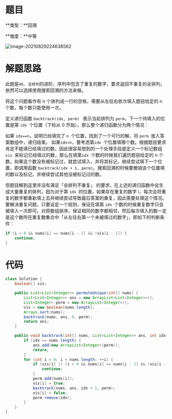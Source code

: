 # 题目

**类型：**回溯

**难度：**中等

![image-20210829224638562](https://gitee.com/janeroad/iamge-cloud/raw/master/NoteImage/image-20210829224638562.png)







# 解题思路

此题是`46. 全排列`的进阶，序列中包含了重复的数字，要求返回不重复的全排列，依然可以选择使用搜索回溯的方法来做。



将这个问题看作有 n 个排列成一行的空格，需要从左往右依次填入题目给定的 n 个数，每个数只能使用一次。



定义递归函数 `backtrack(idx, perm) ` 表示当前排列为 `perm`，下一个待填入的位置是第 `idx `个位置（下标从 0 开始）。那么整个递归函数分为两个情况：

如果 `idx==n`，说明已经填完了 `n `个位置，找到了一个可行的解，将 `perm `放入答案数组中，递归结束。
如果`idx<n`，要考虑第`idx `个位置填哪个数。根据题目要求肯定不能填已经填过的数，因此很容易想到的一个处理手段是定义一个标记数组`vis `来标记已经填过的数，那么在填第`idx `个数的时候我们遍历题目给定的 n 个数，如果这个数没有被标记过，就尝试填入，并将其标记，继续尝试填下一个位置，即调用函数 `backtrack(idx + 1, perm)`。搜索回溯的时候要撤销该个位置填的数以及标记，并继续尝试其他没被标记过的数。

但题目解到这里并没有满足「全排列不重复」 的要求，在上述的递归函数中会生成大量重复的排列，因为对于第 `idx `的位置，如果存在重复的数字 i，每次会将重复的数字都重新填上去并继续尝试导致最后答案的重复，因此需要处理这个情况。要解决重复问题，只要设定一个规则，保证在填第 `idx `个数的时候重复数字只会被填入一次即可。对原数组排序，保证相同的数字都相邻，然后每次填入的数一定是这个数所在重复数集合中「从左往右第一个未被填过的数字」，即如下的判断条件：

~~~java
if (i > 0 && nums[i] == nums[i - 1] && !vis[i - 1]) {
    continue;
}
~~~





# 代码

```java
class Solution {
    boolean[] vis;

    public List<List<Integer>> permuteUnique(int[] nums) {
        List<List<Integer>> ans = new ArrayList<List<Integer>>();
        List<Integer> perm = new ArrayList<Integer>();
        vis = new boolean[nums.length];
        Arrays.sort(nums);
        backtrack(nums, ans, 0, perm);
        return ans;
    }

    public void backtrack(int[] nums, List<List<Integer>> ans, int idx, List<Integer> perm) {
        if (idx == nums.length) {
            ans.add(new ArrayList<Integer>(perm));
            return;
        }
        for (int i = 0; i < nums.length; ++i) {
            if (vis[i] || (i > 0 && nums[i] == nums[i - 1] && !vis[i - 1])) {
                continue;
            }
            perm.add(nums[i]);
            vis[i] = true;
            backtrack(nums, ans, idx + 1, perm);
            vis[i] = false;
            perm.remove(idx);
        }
    }
}
```



